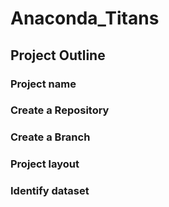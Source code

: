 # Anaconda_Titans

## Project Outline

### Project name
### Create a Repository
### Create a Branch
### Project layout
### Identify dataset


